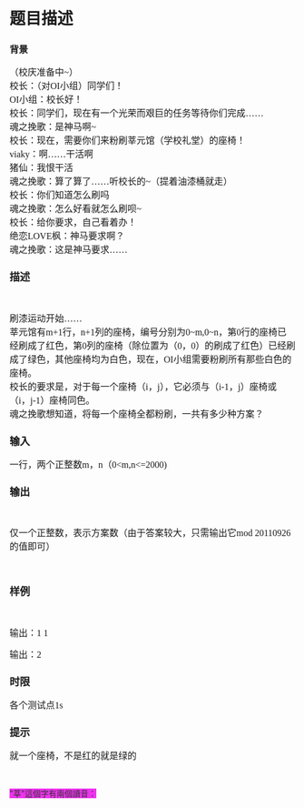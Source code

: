 # 题目描述


<h3>
背景
</h3>
<p>
<span style="font-family:&#39;Microsoft YaHei&#39;;font-size:16px;">（校庆准备中~）</span><br/>
<span style="font-family:&#39;Microsoft YaHei&#39;;font-size:16px;">校长：（对OI小组）同学们！</span><br/>
<span style="font-family:&#39;Microsoft YaHei&#39;;font-size:16px;">OI小组：校长好！</span><br/>
<span style="font-family:&#39;Microsoft YaHei&#39;;font-size:16px;">校长：同学们，现在有一个光荣而艰巨的任务等待你们完成……</span><br/>
<span style="font-family:&#39;Microsoft YaHei&#39;;font-size:16px;">魂之挽歌：是神马啊~</span><br/>
<span style="font-family:&#39;Microsoft YaHei&#39;;font-size:16px;">校长：现在，需要你们来粉刷莘元馆（学校礼堂）的座椅！</span><br/>
<span style="font-family:&#39;Microsoft YaHei&#39;;font-size:16px;">viaky：啊……干活啊</span><br/>
<span style="font-family:&#39;Microsoft YaHei&#39;;font-size:16px;">猪仙：我恨干活</span><br/>
<span style="font-family:&#39;Microsoft YaHei&#39;;font-size:16px;">魂之挽歌：算了算了……听校长的~（提着油漆桶就走）</span><br/>
<span style="font-family:&#39;Microsoft YaHei&#39;;font-size:16px;">校长：你们知道怎么刷吗</span><br/>
<span style="font-family:&#39;Microsoft YaHei&#39;;font-size:16px;">魂之挽歌：怎么好看就怎么刷呗~</span><br/>
<span style="font-family:&#39;Microsoft YaHei&#39;;font-size:16px;">校长：给你要求，自己看着办！</span><br/>
<span style="font-family:&#39;Microsoft YaHei&#39;;font-size:16px;">绝恋LOVE枫：神马要求啊？</span><br/>
<span style="font-family:&#39;Microsoft YaHei&#39;;font-size:16px;">魂之挽歌：这是神马要求……</span> 
</p>
<h3>
<span style="font-family:&#39;Microsoft YaHei&#39;;font-size:18px;">描述</span> 
</h3>
<p>
<br/>
</p>
<p>
<span style="font-family:&#39;Microsoft YaHei&#39;;font-size:16px;">刷漆运动开始……</span><br/>
<span style="font-family:&#39;Microsoft YaHei&#39;;font-size:16px;">莘元馆有m+1行，n+1列的座椅，编号分别为0~m,0~n，第0行的座椅已经刷成了红色，第0列的座椅（除位置为（0，0）的刷成了红色）已经刷成了绿色，其他座椅均为白色，现在，OI小组需要粉刷所有那些白色的座椅。</span><br/>
<span style="font-family:&#39;Microsoft YaHei&#39;;font-size:16px;">校长的要求是，对于每一个座椅（i，j），它必须与（i-1，j）座椅或（i，j-1）座椅同色。</span><br/>
<span style="font-family:&#39;Microsoft YaHei&#39;;font-size:16px;">魂之挽歌想知道，将每一个座椅全都粉刷，一共有多少种方案？</span><br/>
<span style="font-family:&#39;Microsoft YaHei&#39;;font-size:16px;"></span> 
</p>
<h3>
<span style="font-family:&#39;Microsoft YaHei&#39;;font-size:18px;">输入</span> 
</h3>
<p>
<span style="font-family:&#39;Microsoft YaHei&#39;;font-size:16px;">一行，两个正整数m，n（0&lt;m,n&lt;=2000)<m,n<=2000)<m,n<=2000)< span=""><br/>
</m,n<=2000)<m,n<=2000)<></span> 
</p>
<h3>
<span style="font-family:&#39;Microsoft YaHei&#39;;font-size:16px;"><m,n<=2000)< span=""><span style="font-family:&#39;Microsoft YaHei&#39;;font-size:18px;">输出</span></m,n<=2000)<></span> 
</h3>
<p>
<br/>
</p>
<p>
<span style="font-family:&#39;Microsoft YaHei&#39;;font-size:16px;">仅一个正整数，表示方案数（由于答案较大，只需输出它mod 20110926的值即可）</span> 
</p>
<div>
<br/>
</div>
<h3>
<span style="font-family:&#39;Microsoft YaHei&#39;;font-size:18px;">样例</span> 
</h3>
<p>
<br/>
</p>
<p>
<span style="font-family:&#39;Microsoft YaHei&#39;;font-size:16px;">输出：</span><span style="font-family:&#39;Microsoft YaHei&#39;;font-size:16px;">1 1</span> 
</p>
<p>
<span style="font-family:&#39;Microsoft YaHei&#39;;font-size:16px;">输出：</span><span style="font-family:&#39;Microsoft YaHei&#39;;font-size:16px;">2</span> 
</p>
<h3>
<span style="font-family:&#39;Microsoft YaHei&#39;;font-size:18px;">时限</span> 
</h3>
<p>
<span style="font-family:&#39;Microsoft YaHei&#39;;font-size:16px;">各个测试点1s</span> 
</p>
<h3>
<span style="font-family:&#39;Microsoft YaHei&#39;;font-size:18px;">提示</span> 
</h3>
<p>
<span style="font-family:&#39;Microsoft YaHei&#39;;font-size:16px;">就一个座椅，不是红的就是绿的</span><span style="font-family:&#39;Microsoft YaHei&#39;;font-size:16px;"></span> 
</p>
<p>
<br/>
</p>
<p>
<span style="background-color:#EE33EE;color:#333333;">&#34;莘&#34;這個字有兩個讀音：</span> 
</p>
<p>
<img src="/upload/image/20121024/20121024175159_77871.jpg" alt=""/> 
</p>
<br/>
<span style="font-family:&#39;Microsoft YaHei&#39;;font-size:16px;"></span> 
<p>
<br/>
</p>
